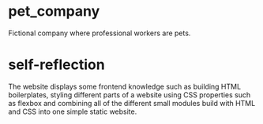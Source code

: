 # pet_company

Fictional company where professional workers are pets.

# self-reflection

The website displays some frontend knowledge such as building HTML boilerplates,
styling different parts of a website using CSS properties such as flexbox and
combining all of the different small modules build with HTML and CSS into one
simple static website.
